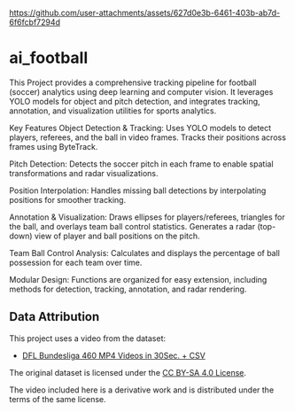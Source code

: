 
https://github.com/user-attachments/assets/627d0e3b-6461-403b-ab7d-6f6fcbf7294d
# ai_football

This Project provides a comprehensive tracking pipeline for football (soccer) analytics using deep learning and computer vision. It leverages YOLO models for object and pitch detection, and integrates tracking, annotation, and visualization utilities for sports analytics.

Key Features
Object Detection & Tracking:
Uses YOLO models to detect players, referees, and the ball in video frames. Tracks their positions across frames using ByteTrack.

Pitch Detection:
Detects the soccer pitch in each frame to enable spatial transformations and radar visualizations.

Position Interpolation:
Handles missing ball detections by interpolating positions for smoother tracking.

Annotation & Visualization:
Draws ellipses for players/referees, triangles for the ball, and overlays team ball control statistics. Generates a radar (top-down) view of player and ball positions on the pitch.

Team Ball Control Analysis:
Calculates and displays the percentage of ball possession for each team over time.

Modular Design:
Functions are organized for easy extension, including methods for detection, tracking, annotation, and radar rendering.


## Data Attribution

This project uses a video from the dataset:
- [DFL Bundesliga 460 MP4 Videos in 30Sec. + CSV ](https://www.kaggle.com/datasets/saberghaderi/-dfl-bundesliga-460-mp4-videos-in-30sec-csv?resource=download)

The original dataset is licensed under the [CC BY-SA 4.0 License](https://creativecommons.org/licenses/by-sa/4.0/).

The video included here is a derivative work and is distributed under the terms of the same license.
